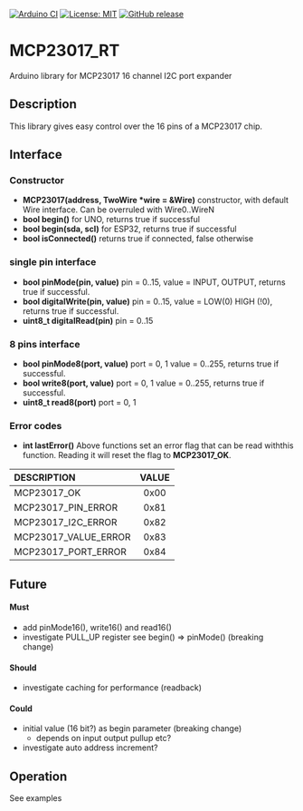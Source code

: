 
[![Arduino CI](https://github.com/RobTillaart/MCP23017_RT/workflows/Arduino%20CI/badge.svg)](https://github.com/marketplace/actions/arduino_ci)
[![License: MIT](https://img.shields.io/badge/license-MIT-green.svg)](https://github.com/RobTillaart/MCP23017_RT/blob/master/LICENSE)
[![GitHub release](https://img.shields.io/github/release/RobTillaart/MCP23017_RT.svg?maxAge=3600)](https://github.com/RobTillaart/MCP23017_RT/releases)

# MCP23017_RT

Arduino library for MCP23017 16 channel I2C port expander


## Description

This library gives easy control over the 16 pins of a MCP23017 chip.


## Interface

### Constructor

- **MCP23017(address, TwoWire \*wire = &Wire)** constructor, with default Wire interface. Can be overruled with Wire0..WireN
- **bool begin()** for UNO, returns true if successful
- **bool begin(sda, scl)** for ESP32, returns true if successful
- **bool isConnected()** returns true if connected, false otherwise


### single pin interface

- **bool pinMode(pin, value)** pin = 0..15, value = INPUT, OUTPUT, returns true if successful.
- **bool digitalWrite(pin, value)** pin = 0..15, value = LOW(0) HIGH (!0), returns true if successful.
- **uint8_t digitalRead(pin)** pin = 0..15


### 8 pins interface

- **bool pinMode8(port, value)** port = 0, 1  value = 0..255, returns true if successful.
- **bool write8(port, value)** port = 0, 1  value = 0..255, returns true if successful.
- **uint8_t read8(port)** port = 0, 1


### Error codes

- **int lastError()** Above functions set an error flag that can be read withthis function. Reading it will reset the flag to **MCP23017_OK**.

| DESCRIPTION           | VALUE |
|:----------------------|:-----:|
| MCP23017_OK           |  0x00 |
| MCP23017_PIN_ERROR    |  0x81 |
| MCP23017_I2C_ERROR    |  0x82 |
| MCP23017_VALUE_ERROR  |  0x83 |
| MCP23017_PORT_ERROR   |  0x84 |


## Future

#### Must
- add pinMode16(), write16() and read16()
- investigate PULL_UP register see begin() => pinMode()  (breaking change)

#### Should
- investigate caching for performance (readback)

#### Could
- initial value (16 bit?) as begin parameter (breaking change)
  - depends on input output pullup etc?
- investigate auto address increment?


## Operation

See examples

